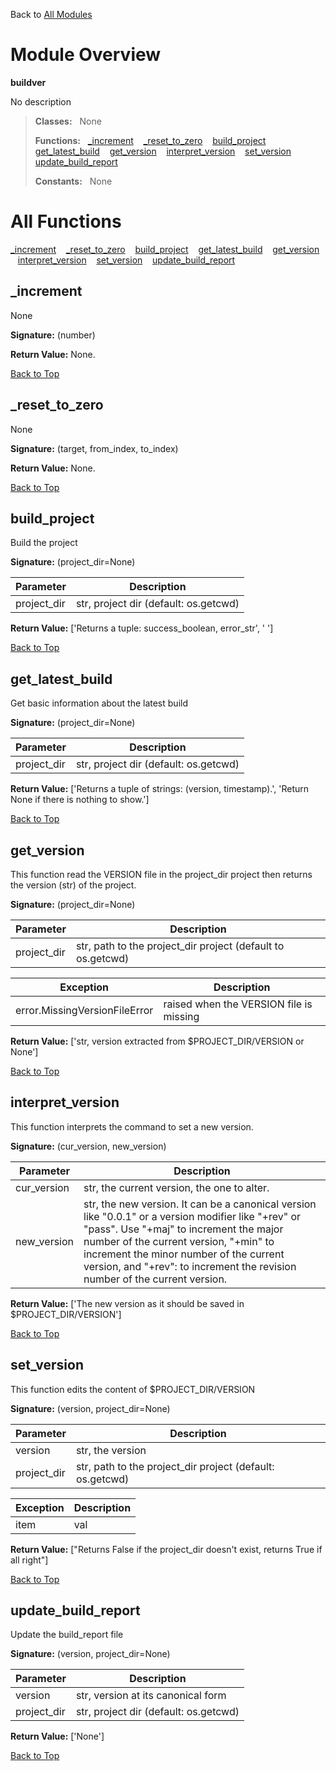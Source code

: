 Back to [All Modules](https://github.com/pyrustic/buildver/blob/master/docs/modules/README.md#readme)

# Module Overview

**buildver**
 
No description

> **Classes:** &nbsp; None
>
> **Functions:** &nbsp; [\_increment](#_increment) &nbsp;&nbsp; [\_reset\_to\_zero](#_reset_to_zero) &nbsp;&nbsp; [build\_project](#build_project) &nbsp;&nbsp; [get\_latest\_build](#get_latest_build) &nbsp;&nbsp; [get\_version](#get_version) &nbsp;&nbsp; [interpret\_version](#interpret_version) &nbsp;&nbsp; [set\_version](#set_version) &nbsp;&nbsp; [update\_build\_report](#update_build_report)
>
> **Constants:** &nbsp; None

# All Functions
[\_increment](#_increment) &nbsp;&nbsp; [\_reset\_to\_zero](#_reset_to_zero) &nbsp;&nbsp; [build\_project](#build_project) &nbsp;&nbsp; [get\_latest\_build](#get_latest_build) &nbsp;&nbsp; [get\_version](#get_version) &nbsp;&nbsp; [interpret\_version](#interpret_version) &nbsp;&nbsp; [set\_version](#set_version) &nbsp;&nbsp; [update\_build\_report](#update_build_report)

## \_increment
None



**Signature:** (number)





**Return Value:** None.

[Back to Top](#module-overview)


## \_reset\_to\_zero
None



**Signature:** (target, from\_index, to\_index)





**Return Value:** None.

[Back to Top](#module-overview)


## build\_project
Build the project




**Signature:** (project\_dir=None)

|Parameter|Description|
|---|---|
|project\_dir|str, project dir (default: os.getcwd) |





**Return Value:** ['Returns a tuple: success_boolean, error_str', '    ']

[Back to Top](#module-overview)


## get\_latest\_build
Get basic information about the latest build




**Signature:** (project\_dir=None)

|Parameter|Description|
|---|---|
|project\_dir|str, project dir (default: os.getcwd) |





**Return Value:** ['Returns a tuple of strings: (version, timestamp).', 'Return None if there is nothing to show.']

[Back to Top](#module-overview)


## get\_version
This function read the VERSION file in the project_dir project
then returns the version (str) of the project.




**Signature:** (project\_dir=None)

|Parameter|Description|
|---|---|
|project\_dir|str, path to the project_dir project (default to os.getcwd) |



|Exception|Description|
|---|---|
|error.MissingVersionFileError|raised when the VERSION file is missing |



**Return Value:** ['str, version extracted from $PROJECT_DIR/VERSION or None']

[Back to Top](#module-overview)


## interpret\_version
This function interprets the command to set a new version.




**Signature:** (cur\_version, new\_version)

|Parameter|Description|
|---|---|
|cur\_version|str, the current version, the one to alter.|
|new\_version|str, the new version. It can be a canonical version like "0.0.1" or a version modifier like "+rev" or "pass". Use "+maj" to increment the major number of the current version, "+min" to increment the minor number of the current version, and "+rev": to increment the revision number of the current version. |





**Return Value:** ['The new version as it should be saved in $PROJECT_DIR/VERSION']

[Back to Top](#module-overview)


## set\_version
This function edits the content of $PROJECT_DIR/VERSION




**Signature:** (version, project\_dir=None)

|Parameter|Description|
|---|---|
|version|str, the version|
|project\_dir|str, path to the project_dir project (default: os.getcwd) |



|Exception|Description|
|---|---|
|item|val |



**Return Value:** ["Returns False if the project_dir doesn't exist, returns True if all right"]

[Back to Top](#module-overview)


## update\_build\_report
Update the build_report file




**Signature:** (version, project\_dir=None)

|Parameter|Description|
|---|---|
|version|str, version at its canonical form|
|project\_dir|str, project dir (default: os.getcwd) |





**Return Value:** ['None']

[Back to Top](#module-overview)


